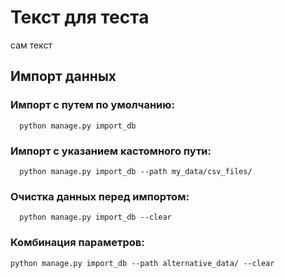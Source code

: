 # Текст для теста
сам текст
## Импорт данных
###  Импорт с путем по умолчанию:
```
  python manage.py import_db
```  
### Импорт с указанием кастомного пути:
```
  python manage.py import_db --path my_data/csv_files/
```
### Очистка данных перед импортом:
```
  python manage.py import_db --clear
```
### Комбинация параметров:
```
python manage.py import_db --path alternative_data/ --clear
```

